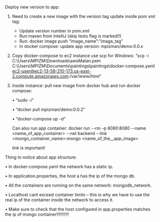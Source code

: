 Deploy new version to app:
1)	Need to create a new image with the version tag update inside pom xml <version> tag:
    -	Update version number in pom.xml
    -	Run maven from IntelliJ (skip tests flag is marked!!)
    -	Run: docker image push “image_name”:”image_tag”
    -	In docker compose: update app version: mpizman/demo:0.0.x
2)	Copy docker-compose to ec2 instance use scp for Windows:
“scp -i C:\Users\MPIZM\Downloads\awsMatan.pem C:\Users\MPIZM\Documents\paintings\paintings\docker-compose.yaml ec2-user@ec2-13-59-210-173.us-east-2.compute.amazonaws.com:/var/www/html”
3)	Inside instance: pull new image from docker hub and run docker compose:
   
    • “sudo -i”
    
    • “docker pull mpizman/demo:0.0.2”
    
    • “docker-compose up -d”

    Can also run app container:
    docker run --rm -p 8080:8080 --name <name_of_app_container> --net backend --link <mongo_container_name>:mongo <name_of_the__app_image>

    link is important!

Thing to notice about app structure:

  •	In docker-compose.yaml the network has a static ip.
  
  •	In application.properties, the host a has the ip of the mongo db.
  
  •	All the containers are running on the same network: mongodb_network.
  
  •	Localhost cant exceed container limits – this is why we have to use the real ip of the container inside the network to access it.
  
  •	Make sure to check that the host configured in app.properties matches the ip of mongo container!!!!!!!!!!
